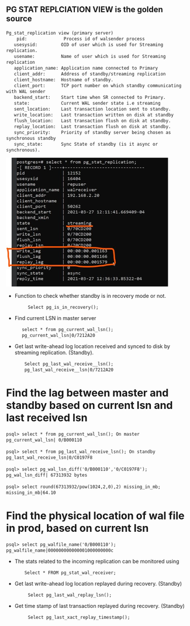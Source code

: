 ## PG STAT REPLCIATION VIEW is the golden source
```
Pg_stat_replication view (primary server)
    pid:              Process id of walsender process
   usesysid:         OID of user which is used for Streaming replication.
   usename:          Name of user which is used for Streaming replication
   application_name: Application name connected to Primary
   client_addr:      Address of standby/streaming replication
   client_hostname:  Hostname of standby.
   client_port:      TCP port number on which standby communicating with WAL sender
   backend_start:    Start time when SR connected to Primary.
   state:            Current WAL sender state i.e streaming
   sent_location:    Last transaction location sent to standby.
   write_location:   Last transaction written on disk at standby
   flush_location:   Last transaction flush on disk at standby.
   replay_location:  Last transaction flush on disk at standby.
   sync_priority:    Priority of standby server being chosen as synchronous standby
   sync_state:       Sync State of standby (is it async or synchronous).
```
![image!](repstatus.jpg)
- Function to check whether standby is in recovery mode or not.
  ```
       Select pg_is_in_recovery();
  ```
- Find current LSN in master server
```
      select * from pg_current_wal_lsn();
      pg_current_wal_lsn|0/7212A20
```
- Get last write-ahead log location received and synced to disk by streaming replication. (Standby).
```
       Select pg_last_wal_receive__lsn();
       pg_last_wal_receive__lsn|0/7212A20
```
# Find the lag between master and standby based on current lsn and last received lsn
```
psql> select * from pg_current_wal_lsn(); On master
pg_current_wal_lsn| 0/B000110

psql> select * from pg_last_wal_receive_lsn(); On standby
pg_last_wal_receive_lsn|0/C0197F8

psql> select pg_wal_lsn_diff('0/B000110','0/C0197F8');
pg_wal_lsn_diff| 67313932 bytes

psql> select round(67313932/pow(1024,2,0),2) missing_in_mb;
missing_in_mb|64.10
```
# Find the physical location of wal file in prod, based on current lsn
```
psql> select pg_walfile_name('0/B000110');
pg_walfile_name|000000000000001000000000c
```
- The stats related to the incoming replication can be monitored using
```
       Select * FROM pg_stat_wal_receiver;
```
- Get last write-ahead log location replayed during recovery. (Standby)
  ```
       Select pg_last_wal_replay_lsn();
  ```
- Get time stamp of last transaction replayed during recovery. (Standby)
  ```
       Select pg_last_xact_replay_timestamp();
  ```


